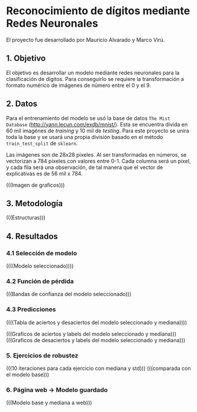 # Reconocimiento de dígitos mediante Redes Neuronales
El proyecto fue desarrollado por Mauricio Alvarado y Marco Virú.

## 1. Objetivo
El objetivo es desarrollar un modelo mediante redes neuronales para la clasificación de dígitos. Para conseguirlo se requiere la transformación a formato numérico de imágenes de número entre el 0 y el 9.


## 2. Datos
Para el entrenamiento del modelo se usó la base de datos `The Mist Database` (http://yann.lecun.com/exdb/mnist/). Esta se encuentra divida en 60 mil imagénes de _training_ y 10 mil de _testing_. Para este proyecto se unira toda la base y se usará una propia división basado en el método `train_test_split` de `sklearn`.

Las imágenes son de 28x28 pixeles. Al ser transformadas en números, se vectorizan a 784 pixeles con valores entre 0-1. Cada columna será un pixel, y cada fila será una observación, de tal manera que el vector de explicativas es de 56 mil x 784.


(((Imagen de graficos)))


## 3. Metodología
(((Estructuras)))


## 4. Resultados
### 4.1 Selección de modelo
((((Modelo seleccionado))))


### 4.2 Función de pérdida
(((Bandas de confianza del modelo seleccionado))) 


### 4.3 Predicciones
((((Tabla de aciertos y desaciertos del modelo seleccionado y mediana))))

(((Graficos de aciertos y labels del modelo seleccionado y mediana)))
(((Graficos de desaciertos y labels del modelo seleccionado y mediana)))


### 5. Ejercicios de robustez
(((10 iteraciones para cada ejercicio con mediana y std)))
(((comparada con el modelo base)))


### 6. Página web -> Modelo guardado
(((Modelo base y mediana a web)))



